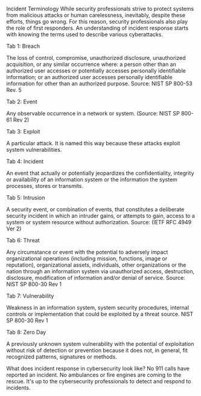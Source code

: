 Incident Terminology
While security professionals strive to protect systems from malicious attacks or human carelessness, inevitably, despite these efforts, things go wrong. For this reason, security professionals also play the role of first responders. An understanding of incident response starts with knowing the terms used to describe various cyberattacks.


Tab 1: Breach

The loss of control, compromise, unauthorized disclosure, unauthorized acquisition, or any similar occurrence where: a person other than an authorized user accesses or potentially accesses personally identifiable information; or an authorized user accesses personally identifiable information for other than an authorized purpose. Source: NIST SP 800-53 Rev. 5

Tab 2: Event

Any observable occurrence in a network or system. (Source: NIST SP 800-61 Rev 2)

Tab 3: Exploit

A particular attack. It is named this way because these attacks exploit system vulnerabilities.

Tab 4: Incident

An event that actually or potentially jeopardizes the confidentiality, integrity or availability of an information system or the information the system processes, stores or transmits.

Tab 5: Intrusion

A security event, or combination of events, that constitutes a deliberate security incident in which an intruder gains, or attempts to gain, access to a system or system resource without authorization. Source: (IETF RFC 4949 Ver 2)

Tab 6: Threat

Any circumstance or event with the potential to adversely impact organizational operations (including mission, functions, image or reputation), organizational assets, individuals, other organizations or the nation through an information system via unauthorized access, destruction, disclosure, modification of information and/or denial of service. Source: NIST SP 800-30 Rev 1

Tab 7: Vulnerability

Weakness in an information system, system security procedures, internal controls or implementation that could be exploited by a threat source. NIST SP 800-30 Rev 1

Tab 8: Zero Day

A previously unknown system vulnerability with the potential of exploitation without risk of detection or prevention because it does not, in general, fit recognized patterns, signatures or methods.

What does incident response in cybersecurity look like? No 911 calls have reported an incident. No ambulances or fire engines are coming to the rescue. It's up to the cybersecurity professionals to detect and respond to incidents.